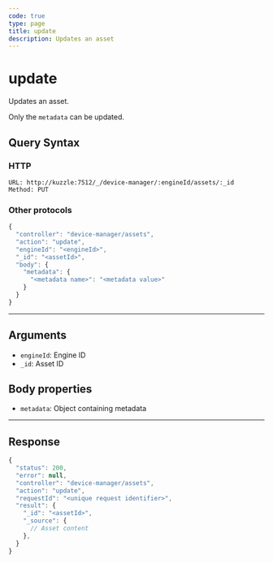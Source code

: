 ```yaml
---
code: true
type: page
title: update
description: Updates an asset
---
```


# update

Updates an asset.

Only the `metadata` can be updated.

## Query Syntax

### HTTP

```http
URL: http://kuzzle:7512/_/device-manager/:engineId/assets/:_id
Method: PUT
```

### Other protocols

```js
{
  "controller": "device-manager/assets",
  "action": "update",
  "engineId": "<engineId>",
  "_id": "<assetId>",
  "body": {
    "metadata": {
      "<metadata name>": "<metadata value>"
    }
  }
}
```

---

## Arguments

- `engineId`: Engine ID
- `_id`: Asset ID

## Body properties

- `metadata`: Object containing metadata

---

## Response

```js
{
  "status": 200,
  "error": null,
  "controller": "device-manager/assets",
  "action": "update",
  "requestId": "<unique request identifier>",
  "result": {
    "_id": "<assetId>",
    "_source": {
      // Asset content
    },
  }
}
```

